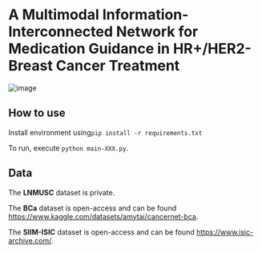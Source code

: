# A Multimodal Information-Interconnected Network for Medication Guidance in HR+/HER2- Breast Cancer Treatment

![image]([[https://github.com/JinlinYY/GVMNN/blob/main/png/method.png](https://github.com/JinlinYY/MIINet/blob/main/Method.png)])

## How to use

Install environment using`pip install -r requirements.txt`

To run, execute `python main-XXX.py`.

## Data

The **LNMUSC** dataset is private.

The **BCa** dataset is open-access and can be found https://www.kaggle.com/datasets/amytai/cancernet-bca.

The **SIIM-ISIC** dataset is open-access and can be found https://www.isic-archive.com/.
